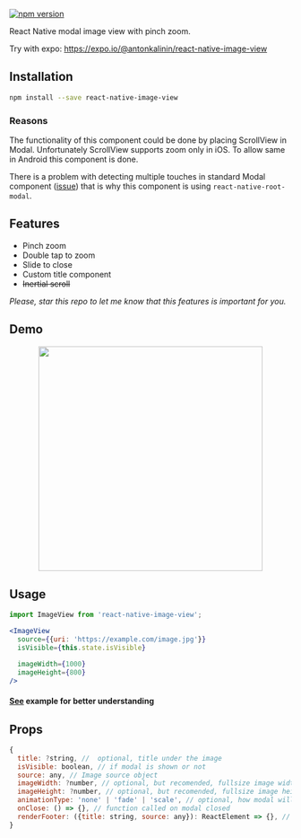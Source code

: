 [![npm version](https://badge.fury.io/js/react-native-image-view.svg)](https://badge.fury.io/js/react-native-image-view)

React Native modal image view with pinch zoom.

Try with expo: https://expo.io/@antonkalinin/react-native-image-view

## Installation

```bash
npm install --save react-native-image-view
```

### Reasons

The functionality of this component could be done by placing ScrollView in Modal.
Unfortunately ScrollView supports zoom only in iOS. To allow same in Android this component is done.

There is a problem with detecting multiple touches in standard Modal component ([issue](https://github.com/facebook/react-native/issues/14295)) that is why
this component is using `react-native-root-modal`.


## Features

- Pinch zoom
- Double tap to zoom
- Slide to close
- Custom title component
- ~~Inertial scroll~~

_Please, star this repo to let me know that this features is important for you._

## Demo

<p align="center">
  <img src="https://raw.githubusercontent.com/antonKalinin/react-native-image-view/master/static/demo.gif" height="400" />
</p>

## Usage
```jsx
import ImageView from 'react-native-image-view';

<ImageView
  source={{uri: 'https://example.com/image.jpg'}}
  isVisible={this.state.isVisible}

  imageWidth={1000}
  imageHeight={800}
/>
```

#### [See](https://github.com/antonKalinin/react-native-image-view/blob/master/example/App.js) example for better understanding

## Props
```js
{
  title: ?string, //  optional, title under the image
  isVisible: boolean, // if modal is shown or not
  source: any, // Image source object
  imageWidth: ?number, // optional, but recomended, fullsize image width
  imageHeight: ?number, // optional, but recomended, fullsize image height
  animationType: 'none' | 'fade' | 'scale', // optional, how modal will be shown
  onClose: () => {}, // function called on modal closed
  renderFooter: ({title: string, source: any}): ReactElement => {}, // function that returns custom footer element
}
```
